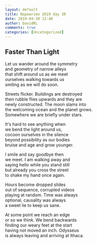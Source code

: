 ```yaml
---  
layout: default  
title: Napowrimo 2019 day 30  
date: 2019-04-30 12:40  
author: DavidRL  
comments: true  
categories: [Uncategorized]  
---  
```

<!-- wp:heading -->  
<h2>Faster Than Light</h2>  
<!-- /wp:heading -->  
  
<!-- wp:paragraph -->  
<p>Let us wander around the symmetry<br /> and geometry of narrow alleys<br /> that shift around us as we meet<br /> ourselves walking towards us<br /> smiling as we will do soon.</p>  
<!-- /wp:paragraph -->  
  
<!-- wp:paragraph -->  
<p>Streets flicker. Buildings are destroyed<br />  
then rubble flies upwards and they are<br />  
newly constructed. The moon slams into<br />  
the welcoming ocean and the planet grows.<br />  
Somewhere we are briefly under stars.</p>  
<!-- /wp:paragraph -->  
  
<!-- wp:paragraph -->  
<p>It's hard to see anything when<br />  
we bend the light around us,<br />  
cocoon ourselves in the silence<br />  
beyond possibility as our bodies<br />  
bruise and age and grow younger.</p>  
<!-- /wp:paragraph -->  
  
<!-- wp:paragraph -->  
<p>I smile and say goodbye then<br />  
we meet. I am walking away and <br />  
saying hello while you stand still<br />  
but already you cross the street<br />  
to shake my hand once again.</p>  
<!-- /wp:paragraph -->  
  
<!-- wp:paragraph -->  
<p>Hours become dropped slides<br />  
out of sequence, corrupted videos<br />  
playing at random. Time was always<br />  
optional, causality was always<br />  
a sweet lie to keep us sane.</p>  
<!-- /wp:paragraph -->  
  
<!-- wp:paragraph -->  
<p>At some point we reach an edge<br />  
or so we think. We bend backwards<br />  
finding our weary feet at the start<br />  
having not moved an inch. Odysseus<br />  
is always leaving and arriving at Ithaca.</p>  
<!-- /wp:paragraph -->  
  